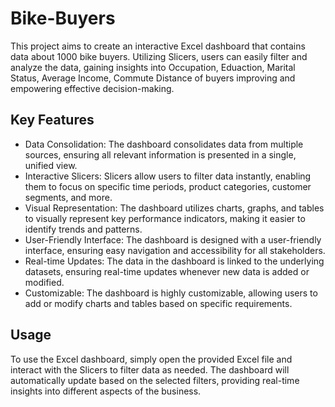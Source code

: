 # Bike-Buyers
This project aims to create an interactive Excel dashboard that contains data about 1000 bike buyers. Utilizing Slicers, users can easily filter and analyze the data, gaining insights into Occupation, Eduaction, Marital Status, Average Income, Commute Distance of buyers improving and empowering effective decision-making.

## Key Features
* Data Consolidation: The dashboard consolidates data from multiple sources, ensuring all relevant information is presented in a single, unified view.
* Interactive Slicers: Slicers allow users to filter data instantly, enabling them to focus on specific time periods, product categories, customer segments, and more.
* Visual Representation: The dashboard utilizes charts, graphs, and tables to visually represent key performance indicators, making it easier to identify trends and patterns.
* User-Friendly Interface: The dashboard is designed with a user-friendly interface, ensuring easy navigation and accessibility for all stakeholders.
* Real-time Updates: The data in the dashboard is linked to the underlying datasets, ensuring real-time updates whenever new data is added or modified.
* Customizable: The dashboard is highly customizable, allowing users to add or modify charts and tables based on specific requirements.

## Usage
To use the Excel dashboard, simply open the provided Excel file and interact with the Slicers to filter data as needed. The dashboard will automatically update based on the selected filters, providing real-time insights into different aspects of the business.

